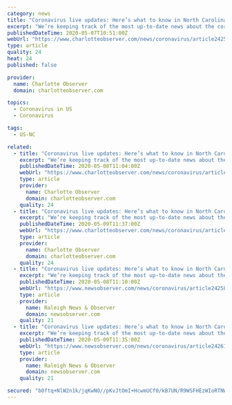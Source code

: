 ```yaml
---
category: news
title: "Coronavirus live updates: Here’s what to know in North Carolina on May 7 | Charlotte Observer"
excerpt: "We’re keeping track of the most up-to-date news about the coronavirus in North Carolina. Check back for updates. At least 13,054 people in North Carolina have tested positive for the coronavirus as of Thursday morning,"
publishedDateTime: 2020-05-07T10:51:00Z
webUrl: "https://www.charlotteobserver.com/news/coronavirus/article242552241.html"
type: article
quality: 24
heat: 24
published: false

provider:
  name: Charlotte Observer
  domain: charlotteobserver.com

topics:
  - Coronavirus in US
  - Coronavirus

tags:
  - US-NC

related:
  - title: "Coronavirus live updates: Here’s what to know in North Carolina on May 8 | Charlotte Observer"
    excerpt: "We’re keeping track of the most up-to-date news about the coronavirus in North Carolina. Check back for updates. At least 13,954 people in North Carolina have tested positive for the coronavirus as of Friday morning,"
    publishedDateTime: 2020-05-08T11:04:00Z
    webUrl: "https://www.charlotteobserver.com/news/coronavirus/article242582566.html"
    type: article
    provider:
      name: Charlotte Observer
      domain: charlotteobserver.com
    quality: 24
  - title: "Coronavirus live updates: Here’s what to know in North Carolina on May 9 | Charlotte Observer"
    excerpt: "We’re keeping track of the most up-to-date news about the coronavirus in North Carolina. Check back for updates. At least 14,007 people in North Carolina have tested positive for the coronavirus as of Saturday morning,"
    publishedDateTime: 2020-05-09T11:37:00Z
    webUrl: "https://www.charlotteobserver.com/news/coronavirus/article242612936.html"
    type: article
    provider:
      name: Charlotte Observer
      domain: charlotteobserver.com
    quality: 24
  - title: "Coronavirus live updates: Here’s what to know in North Carolina on May 8 | Raleigh News & Observer"
    excerpt: "We’re keeping track of the most up-to-date news about the coronavirus in North Carolina. Check back for updates. At least 13,541 people in North Carolina have tested positive for the coronavirus, and 513 have died,"
    publishedDateTime: 2020-05-08T11:10:00Z
    webUrl: "https://www.newsobserver.com/news/coronavirus/article242582566.html"
    type: article
    provider:
      name: Raleigh News & Observer
      domain: newsobserver.com
    quality: 21
  - title: "Coronavirus live updates: Here’s what to know in North Carolina on May 9 | Raleigh News & Observer"
    excerpt: "We’re keeping track of the most up-to-date news about the coronavirus in North Carolina. Check back for updates. At least 14,007 people in North Carolina have tested positive for the coronavirus as of Saturday morning,"
    publishedDateTime: 2020-05-09T11:35:00Z
    webUrl: "https://www.newsobserver.com/news/coronavirus/article242612936.html"
    type: article
    provider:
      name: Raleigh News & Observer
      domain: newsobserver.com
    quality: 21

secured: "b0ftq+NlW2n1k/jqKwNO//pKvJtOmI+HcwmUCf0/kB7UN/R9WSFHEzWIoRTNWBxNmFzt/As78sa3+FaEqCbzeSzA/l/8zVCCPNcIDA0MKlXdKTEO/GeWA01WyWfuuhPjZ9k1YgMeSJnHybKVcvAz1NrUVAxBmDs+b8vNbid4rdq13Ta6Eg9aThphxQTsEXwZrZEU/biGEb4c4GHoA4unxQ9YUDqfjm8HhHftFHeRdjAtSbypaYDorZfXisIsVRsb53y1jmEfCCdEMvS+pME9PLC2v1TaG6ZrxLf7sAR2fg23YtNT82CL+D4V3ZPxQSHShBGUBA73ZBiff+A1YRzk0F0WeosLQJywHcjGBvJKZ8vnZ4xeAEID7xlvXzsquGBeQr83x10HmDYxXkLuTxkN0w7yWuO7/6JESjb8hhQAjq3TMs79bmmE2m7TTF9BM3rn8cM3Y0QpngAUw+E6ed7DvcID91L+juxLmjrQC8t3YN0=;SPL+nLzJIIdAxd6Iz1Rc5w=="
---
```


